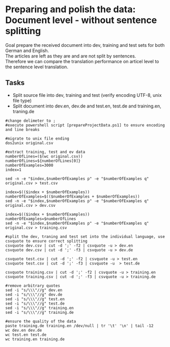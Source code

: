 # Preparing and polish the data: Document level - without sentence splitting
Goal prepare the received document into dev, training and test sets for both German and English.  
The articles are left as they are and are not split by sentences.  
Therefore we can compare the translation performance on articel level to the sentence level translation. 

## Tasks
 * Split source file into dev, training and test (verify encoding UTF-8, unix file type)
 * Split document into dev.en, dev.de and test.en, test.de and training.en, traning.de 

```
#change delimeter to ;
#execute powershell script [prepareProjectData.ps1] to ensure encoding and line breaks

#migrate to unix file ending
dos2unix original.csv 

#extract training, test and ev data
numberOfLines=($(wc original.csv))
numberOfLines=${numberOfLines[0]}
numberOfExamples=3000
index=1

sed -n -e "$index,$numberOfExamples p" -e "$numberOfExamples q" original.csv > test.csv

index=$(($index + $numberOfExamples))
numberOfExamples=$(($numberOfExamples + $numberOfExamples))
sed -n -e "$index,$numberOfExamples p" -e "$numberOfExamples q" original.csv > dev.csv

index=$(($index + $numberOfExamples))
numberOfExamples=$numberOfLines
sed -n -e "$index,$numberOfExamples p" -e "$numberOfExamples q" original.csv > training.csv

#split the dev, traning and test set into the individual language, use csvquote to ensure correct splitting
csvquote dev.csv | cut -d ';' -f2 | csvquote -u > dev.en
csvquote dev.csv | cut -d ';' -f3 | csvquote -u > dev.de

csvquote test.csv | cut -d ';' -f2 | csvquote -u > test.en
csvquote test.csv | cut -d ';' -f3 | csvquote -u  > test.de

csvquote training.csv | cut -d ';' -f2 | csvquote -u > training.en
csvquote training.csv | cut -d ';' -f3 | csvquote -u > training.de

#remove arbitrary quotes
sed -i "s/\\\"//g" dev.en
sed -i "s/\\\"//g" dev.de
sed -i "s/\\\"//g" test.en
sed -i "s/\\\"//g" test.de
sed -i "s/\\\"//g" training.en
sed -i "s/\\\"//g" training.de

#ensure the quality of the data
paste training.de training.en /dev/null | tr '\t' '\n' | tail -12
wc dev.en dev.de
wc test.en test.de
wc training.en training.de
```